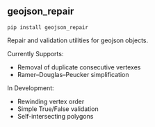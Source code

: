## geojson_repair

`pip install geojson_repair`

Repair and validation utilities for geojson objects.

Currently Supports:
- Removal of duplicate consecutive vertexes
- Ramer–Douglas–Peucker simplification

In Development:
- Rewinding vertex order
- Simple True/False validation
- Self-intersecting polygons